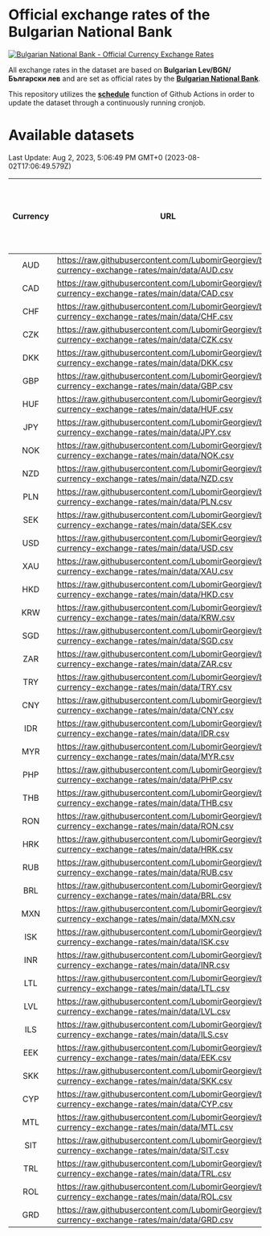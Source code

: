 # Official exchange rates of the Bulgarian National Bank

[![Bulgarian National Bank - Official Currency Exchange Rates](https://github.com/LubomirGeorgiev/bnb-currency-exchange-rates/actions/workflows/update-rates.yml/badge.svg?branch=main)](https://github.com/LubomirGeorgiev/bnb-currency-exchange-rates/actions/workflows/update-rates.yml)

All exchange rates in the dataset are based on **Bulgarian Lev/BGN/Български лев** and are set as official rates by the [**Bulgarian National Bank**](https://www.bnb.bg/Statistics/StExternalSector/StExchangeRates/StERForeignCurrencies/index.htm?toLang=_EN).

This repository utilizes the [**schedule**](https://docs.github.com/en/actions/reference/events-that-trigger-workflows) function of Github Actions in order to update the dataset through a continuously running cronjob.

# Available datasets

<!-- START LINKS (DO NOT EVER FU*ING DELETE THIS COMMENT FOR THE LOVE OF YOUR LIFE!!! IF YOU ARE CURIOS HOW IT WORKS, YOU CAN HAVE A LOOK AT ./src/updateReadme.ts) -->

Last Update: Aug 2, 2023, 5:06:49 PM GMT+0 (2023-08-02T17:06:49.579Z)

| Currency | URL                                                                                             | Number of records | Number of missing days that were filled in |
| :------: | ----------------------------------------------------------------------------------------------- | :---------------: | :----------------------------------------: |
|   AUD    | https://raw.githubusercontent.com/LubomirGeorgiev/bnb-currency-exchange-rates/main/data/AUD.csv |       8576        |                    2651                    |
|   CAD    | https://raw.githubusercontent.com/LubomirGeorgiev/bnb-currency-exchange-rates/main/data/CAD.csv |       8576        |                    2651                    |
|   CHF    | https://raw.githubusercontent.com/LubomirGeorgiev/bnb-currency-exchange-rates/main/data/CHF.csv |       8576        |                    2651                    |
|   CZK    | https://raw.githubusercontent.com/LubomirGeorgiev/bnb-currency-exchange-rates/main/data/CZK.csv |       8576        |                    2651                    |
|   DKK    | https://raw.githubusercontent.com/LubomirGeorgiev/bnb-currency-exchange-rates/main/data/DKK.csv |       8576        |                    2651                    |
|   GBP    | https://raw.githubusercontent.com/LubomirGeorgiev/bnb-currency-exchange-rates/main/data/GBP.csv |       8576        |                    2651                    |
|   HUF    | https://raw.githubusercontent.com/LubomirGeorgiev/bnb-currency-exchange-rates/main/data/HUF.csv |       8576        |                    2651                    |
|   JPY    | https://raw.githubusercontent.com/LubomirGeorgiev/bnb-currency-exchange-rates/main/data/JPY.csv |       8576        |                    2651                    |
|   NOK    | https://raw.githubusercontent.com/LubomirGeorgiev/bnb-currency-exchange-rates/main/data/NOK.csv |       8576        |                    2651                    |
|   NZD    | https://raw.githubusercontent.com/LubomirGeorgiev/bnb-currency-exchange-rates/main/data/NZD.csv |       8576        |                    2651                    |
|   PLN    | https://raw.githubusercontent.com/LubomirGeorgiev/bnb-currency-exchange-rates/main/data/PLN.csv |       8576        |                    2651                    |
|   SEK    | https://raw.githubusercontent.com/LubomirGeorgiev/bnb-currency-exchange-rates/main/data/SEK.csv |       8576        |                    2651                    |
|   USD    | https://raw.githubusercontent.com/LubomirGeorgiev/bnb-currency-exchange-rates/main/data/USD.csv |       8576        |                    2651                    |
|   XAU    | https://raw.githubusercontent.com/LubomirGeorgiev/bnb-currency-exchange-rates/main/data/XAU.csv |       8576        |                    2653                    |
|   HKD    | https://raw.githubusercontent.com/LubomirGeorgiev/bnb-currency-exchange-rates/main/data/HKD.csv |       8274        |                    2560                    |
|   KRW    | https://raw.githubusercontent.com/LubomirGeorgiev/bnb-currency-exchange-rates/main/data/KRW.csv |       8274        |                    2560                    |
|   SGD    | https://raw.githubusercontent.com/LubomirGeorgiev/bnb-currency-exchange-rates/main/data/SGD.csv |       8274        |                    2560                    |
|   ZAR    | https://raw.githubusercontent.com/LubomirGeorgiev/bnb-currency-exchange-rates/main/data/ZAR.csv |       8274        |                    2560                    |
|   TRY    | https://raw.githubusercontent.com/LubomirGeorgiev/bnb-currency-exchange-rates/main/data/TRY.csv |       6756        |                    2090                    |
|   CNY    | https://raw.githubusercontent.com/LubomirGeorgiev/bnb-currency-exchange-rates/main/data/CNY.csv |       6636        |                    2054                    |
|   IDR    | https://raw.githubusercontent.com/LubomirGeorgiev/bnb-currency-exchange-rates/main/data/IDR.csv |       6636        |                    2054                    |
|   MYR    | https://raw.githubusercontent.com/LubomirGeorgiev/bnb-currency-exchange-rates/main/data/MYR.csv |       6636        |                    2054                    |
|   PHP    | https://raw.githubusercontent.com/LubomirGeorgiev/bnb-currency-exchange-rates/main/data/PHP.csv |       6636        |                    2054                    |
|   THB    | https://raw.githubusercontent.com/LubomirGeorgiev/bnb-currency-exchange-rates/main/data/THB.csv |       6636        |                    2054                    |
|   RON    | https://raw.githubusercontent.com/LubomirGeorgiev/bnb-currency-exchange-rates/main/data/RON.csv |       6577        |                    2036                    |
|   HRK    | https://raw.githubusercontent.com/LubomirGeorgiev/bnb-currency-exchange-rates/main/data/HRK.csv |       6421        |                    1985                    |
|   RUB    | https://raw.githubusercontent.com/LubomirGeorgiev/bnb-currency-exchange-rates/main/data/RUB.csv |       6121        |                    1892                    |
|   BRL    | https://raw.githubusercontent.com/LubomirGeorgiev/bnb-currency-exchange-rates/main/data/BRL.csv |       5664        |                    1755                    |
|   MXN    | https://raw.githubusercontent.com/LubomirGeorgiev/bnb-currency-exchange-rates/main/data/MXN.csv |       5664        |                    1755                    |
|   ISK    | https://raw.githubusercontent.com/LubomirGeorgiev/bnb-currency-exchange-rates/main/data/ISK.csv |       5573        |                    1726                    |
|   INR    | https://raw.githubusercontent.com/LubomirGeorgiev/bnb-currency-exchange-rates/main/data/INR.csv |       5297        |                    1641                    |
|   LTL    | https://raw.githubusercontent.com/LubomirGeorgiev/bnb-currency-exchange-rates/main/data/LTL.csv |       5155        |                    1584                    |
|   LVL    | https://raw.githubusercontent.com/LubomirGeorgiev/bnb-currency-exchange-rates/main/data/LVL.csv |       4790        |                    1470                    |
|   ILS    | https://raw.githubusercontent.com/LubomirGeorgiev/bnb-currency-exchange-rates/main/data/ILS.csv |       4571        |                    1420                    |
|   EEK    | https://raw.githubusercontent.com/LubomirGeorgiev/bnb-currency-exchange-rates/main/data/EEK.csv |       4002        |                    1228                    |
|   SKK    | https://raw.githubusercontent.com/LubomirGeorgiev/bnb-currency-exchange-rates/main/data/SKK.csv |       2972        |                    914                     |
|   CYP    | https://raw.githubusercontent.com/LubomirGeorgiev/bnb-currency-exchange-rates/main/data/CYP.csv |       2908        |                    892                     |
|   MTL    | https://raw.githubusercontent.com/LubomirGeorgiev/bnb-currency-exchange-rates/main/data/MTL.csv |       2606        |                    801                     |
|   SIT    | https://raw.githubusercontent.com/LubomirGeorgiev/bnb-currency-exchange-rates/main/data/SIT.csv |       2544        |                    780                     |
|   TRL    | https://raw.githubusercontent.com/LubomirGeorgiev/bnb-currency-exchange-rates/main/data/TRL.csv |       1818        |                    559                     |
|   ROL    | https://raw.githubusercontent.com/LubomirGeorgiev/bnb-currency-exchange-rates/main/data/ROL.csv |       1697        |                    524                     |
|   GRD    | https://raw.githubusercontent.com/LubomirGeorgiev/bnb-currency-exchange-rates/main/data/GRD.csv |        361        |                    109                     |

<!-- END LINKS (DO NOT EVER FU*ING DELETE THIS COMMENT FOR THE LOVE OF YOUR LIFE!!! IF YOU ARE CURIOS HOW IT WORKS, YOU CAN HAVE A LOOK AT ./src/updateReadme.ts) -->
